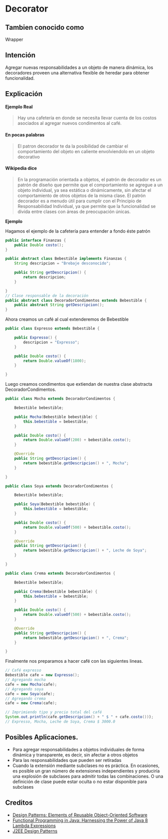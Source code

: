 
# Decorator

## Tambien conocido como
Wrapper

## Intención
Agregar nuevas responsabilidades a un objeto de manera dinámica, los decoradores proveen una alternativa flexible de heredar para obtener funcionalidad.

## Explicación

#### Ejemplo Real

> Hay una cafetería en donde se necesita llevar cuenta de los costos asociados al agregar nuevos condimentos al café. 

#### En pocas palabras

>El patron decorador te da la posibilidad de cambiar el comportamiento del objeto en caliente envolviendolo en un objeto decorativo

#### Wikipedia dice

> En la programación orientada a objetos, el patrón de decorador es un patrón de diseño que permite que el comportamiento se agregue a un objeto individual, ya sea estática o dinámicamente, sin afectar el comportamiento de otros objetos de la misma clase. El patrón decorador es a menudo útil para cumplir con el Principio de Responsabilidad Individual, ya que permite que la funcionalidad se divida entre clases con áreas de preocupación únicas.

**Ejemplo**

Hagamos el ejemplo de la cafetería para entender a fondo éste patrón

```java
public interface Finanzas {
	public Double costo();
}

public abstract class Bebestible implements Finanzas {
	String descripcion = "Brebaje desconocido";

	public String getDescripcion() {
		return descripcion;
	}

}
// Clase responsable de la decoración
public abstract class DecoradorCondimentos extends Bebestible {
	public abstract String getDescripcion();
}

```
Ahora creamos un café al cual extenderemos de Bebestible

```java
public class Expresso extends Bebestible {

	public Expresso() {
		descripcion = "Expresso";
	}

	public Double costo() {
		return Double.valueOf(1800);
	}

}
```
Luego creamos condimentos que extiendan de nuestra clase abstracta DecoradorCondimentos.
```java
public class Mocha extends DecoradorCondimentos {

	Bebestible bebestible;

	public Mocha(Bebestible bebestible) {
		this.bebestible = bebestible;
	}

	public Double costo() {
		return Double.valueOf(200) + bebestible.costo();
	}

	@Override
	public String getDescripcion() {
		return bebestible.getDescripcion() + ", Mocha";
	}

}

public class Soya extends DecoradorCondimentos {

	Bebestible bebestible;

	public Soya(Bebestible bebestible) {
		this.bebestible = bebestible;
	}

	public Double costo() {
		return Double.valueOf(500) + bebestible.costo();
	}

	@Override
	public String getDescripcion() {
		return bebestible.getDescripcion() + ", Leche de Soya";
	}

}

public class Crema extends DecoradorCondimentos {

	Bebestible bebestible;

	public Crema(Bebestible bebestible) {
		this.bebestible = bebestible;
	}

	public Double costo() {
		return Double.valueOf(500) + bebestible.costo();
	}

	@Override
	public String getDescripcion() {
		return bebestible.getDescripcion() + ", Crema";
	}

}
```

Finalmente nos preparamos a hacer café con las siguientes lineas.

```java
// Café expresso
Bebestible cafe = new Expresso();
// Agregando mocha
cafe = new Mocha(cafe);
// Agregando soya
cafe = new Soya(cafe);
// Agregando crema
cafe = new Crema(cafe);

// Imprimiendo tipo y precio total del café
System.out.println(cafe.getDescripcion() + " $ " + cafe.costo()));
// Expresso, Mocha, Leche de Soya, Crema $ 3000.0
```

## Posibles Aplicaciones.

* Para agregar responsabilidades a objetos individuales de forma dinámica y transparente, es decir, sin afectar a otros objetos
* Para las responsabilidades que pueden ser retiradas
* Cuando la extensión mediante subclases no es práctica. En ocasiones, es posible un gran número de extensiones independientes y produciría una explosión de subclases para admitir todas las combinaciones. O una definición de clase puede estar oculta o no estar disponible para subclases

## Creditos

* [Design Patterns: Elements of Reusable Object-Oriented Software](http://www.amazon.com/Design-Patterns-Elements-Reusable-Object-Oriented/dp/0201633612)
* [Functional Programming in Java: Harnessing the Power of Java 8 Lambda Expressions](http://www.amazon.com/Functional-Programming-Java-Harnessing-Expressions/dp/1937785467/ref=sr_1_1)
* [J2EE Design Patterns](http://www.amazon.com/J2EE-Design-Patterns-William-Crawford/dp/0596004273/ref=sr_1_2)
